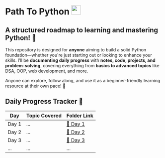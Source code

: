 <h1 align="left"> Path To Python <img src="https://user-images.githubusercontent.com/74038190/212257472-08e52665-c503-4bd9-aa20-f5a4dae769b5.gif" width="30"> </h1>

## A structured roadmap to learning and mastering Python! 🐍

This repository is designed for **anyone** aiming to build a solid Python foundation—whether you're just starting out or looking to enhance your skills. I’ll be **documenting daily progress** with **notes, code, projects, and problem-solving**, covering everything from **basics to advanced topics** like DSA, OOP, web development, and more.  

Anyone can explore, follow along, and use it as a beginner-friendly learning resource at their own pace! 🎯     

## Daily Progress Tracker 📅
| Day  | Topic Covered | Folder Link |
|------|--------------|-------------|
| Day 1 | ... | [📂 Day 1](#) |
| Day 2 | ... | [📂 Day 2](#) |
| Day 3 | ... | [📂 Day 3](#) |
| ...  | ... | ... |



